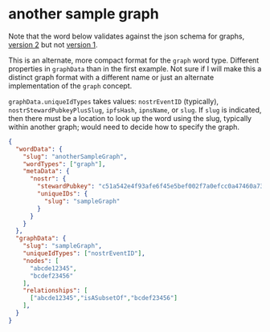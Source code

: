 another sample graph
=====

Note that the word below validates against the json schema for graphs, [version 2](https://github.com/wds4/DCoSL/blob/main/dips/conceptGraph/examples/jsonSchemas/graph-version2.md) but not [version 1](https://github.com/wds4/DCoSL/blob/main/dips/conceptGraph/examples/jsonSchemas/graph-version2.md).

This is an alternate, more compact format for the `graph` word type. Different properties in `graphData` than in the first example. Not sure if I will make this a distinct graph format with a different name or just an alternate implementation of the `graph` concept.

`graphData.uniqueIdTypes` takes values: `nostrEventID` (typically), `nostrStewardPubkeyPlusSlug`, `ipfsHash`, `ipnsName`, or `slug`. If `slug` is indicated, then there must be a location to look up the word using the slug, typically within another graph; would need to decide how to specify the graph.

```json
{
  "wordData": {
    "slug": "anotherSampleGraph",
    "wordTypes": ["graph"],
    "metaData": {
      "nostr": {
        "stewardPubkey": "c51a542e4f93afe6f45e5bef002f7a0efcc0a47460a736654c0bee5402c482fa",
        "uniqueIDs": {
          "slug": "sampleGraph"
        }
      }
    }
  },
  "graphData": {
    "slug": "sampleGraph",
    "uniqueIdTypes": ["nostrEventID"],
    "nodes": [
      "abcde12345",
      "bcdef23456"
    ],
    "relationships": [
      ["abcde12345","isASubsetOf","bcdef23456"]
    ],
  }
}
```
